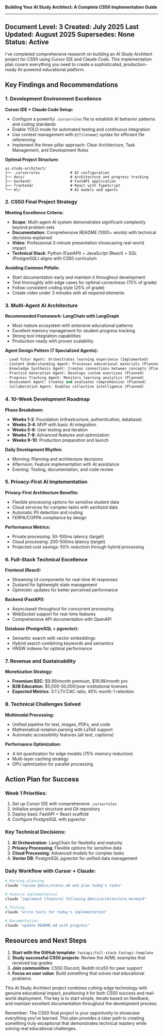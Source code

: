 **Building Your AI Study Architect: A Complete CS50 Implementation Guide**

---
Document Level: 3
Created: July 2025
Last Updated: August 2025
Supersedes: None
Status: Active
---

I've completed comprehensive research on building an AI Study Architect project for CS50 using Cursor IDE and Claude Code. This implementation plan covers everything you need to create a sophisticated, production-ready AI-powered educational platform.

## Key Findings and Recommendations

### 1. **Development Environment Excellence**

**Cursor IDE + Claude Code Setup:**
- Configure a powerful `.cursorrules` file to establish AI behavior patterns and coding standards
- Enable YOLO mode for automated testing and continuous integration
- Use context management with `@{filename}` syntax for efficient file referencing
- Implement the three-pillar approach: Clear Architecture, Task Management, and Development Rules

**Optimal Project Structure:**
```
ai-study-architect/
├── .cursorrules              # AI configuration
├── docs/                     # Architecture and progress tracking
├── backend/                  # FastAPI application
├── frontend/                 # React with TypeScript
└── ml/                       # AI models and agents
```

### 2. **CS50 Final Project Strategy**

**Meeting Excellence Criteria:**
- **Scope**: Multi-agent AI system demonstrates significant complexity beyond problem sets
- **Documentation**: Comprehensive README (1000+ words) with technical decisions explained
- **Video**: Professional 3-minute presentation showcasing real-world impact
- **Technical Stack**: Python (FastAPI) + JavaScript (React) + SQL (PostgreSQL) aligns with CS50 curriculum

**Avoiding Common Pitfalls:**
- Start documentation early and maintain it throughout development
- Test thoroughly with edge cases for optimal correctness (75% of grade)
- Follow consistent coding style (25% of grade)
- Create video under 3 minutes with all required elements

### 3. **Multi-Agent AI Architecture**

**Recommended Framework: LangChain with LangGraph**
- Most mature ecosystem with extensive educational patterns
- Excellent memory management for student progress tracking
- Strong tool integration capabilities
- Production-ready with proven scalability

**Agent Design Pattern (7 Specialized Agents):**
```python
- Lead Tutor Agent: Orchestrates learning experience (Implemented)
- Content Understanding Agent: Processes educational materials (Planned)
- Knowledge Synthesis Agent: Creates connections between concepts (Planned)
- Practice Generation Agent: Develops custom exercises (Planned)
- Progress Tracking Agent: Monitors learning analytics (Planned)
- Assessment Agent: Creates and evaluates comprehension (Planned)
- Collaboration Agent: Enables collective intelligence (Planned)
```

### 4. **10-Week Development Roadmap**

**Phase Breakdown:**
- **Weeks 1-2**: Foundation (infrastructure, authentication, database)
- **Weeks 3-4**: MVP with basic AI integration
- **Weeks 5-6**: User testing and iteration
- **Weeks 7-8**: Advanced features and optimization
- **Weeks 9-10**: Production preparation and launch

**Daily Development Rhythm:**
- Morning: Planning and architecture decisions
- Afternoon: Feature implementation with AI assistance
- Evening: Testing, documentation, and code review

### 5. **Privacy-First AI Implementation**

**Privacy-First Architecture Benefits:**
- Flexible processing options for sensitive student data
- Cloud services for complex tasks with sanitized data
- Automatic PII detection and routing
- FERPA/COPPA compliance by design

**Performance Metrics:**
- Private processing: 50-100ms latency (target)
- Cloud processing: 200-500ms latency (target)
- Projected cost savings: 50% reduction through hybrid processing

### 6. **Full-Stack Technical Excellence**

**Frontend (React):**
- Streaming UI components for real-time AI responses
- Zustand for lightweight state management
- Optimistic updates for better perceived performance

**Backend (FastAPI):**
- Async/await throughout for concurrent processing
- WebSocket support for real-time features
- Comprehensive API documentation with OpenAPI

**Database (PostgreSQL + pgvector):**
- Semantic search with vector embeddings
- Hybrid search combining keywords and semantics
- HNSW indexes for optimal performance

### 7. **Revenue and Sustainability**

**Monetization Strategy:**
- **Freemium B2C**: $9.99/month premium, $19.99/month pro
- **B2B Education**: $5,000-50,000/year institutional licenses
- **Expected Metrics**: 3:1 LTV:CAC ratio, 40% month-1 retention

### 8. **Technical Challenges Solved**

**Multimodal Processing:**
- Unified pipeline for text, images, PDFs, and code
- Mathematical notation parsing with LaTeX support
- Automatic accessibility features (alt text, captions)

**Performance Optimization:**
- 4-bit quantization for edge models (75% memory reduction)
- Multi-layer caching strategy
- GPU optimization for parallel processing

## Action Plan for Success

### Week 1 Priorities:
1. Set up Cursor IDE with comprehensive `.cursorrules`
2. Initialize project structure and Git repository
3. Deploy basic FastAPI + React scaffold
4. Configure PostgreSQL with pgvector

### Key Technical Decisions:
1. **AI Orchestration**: LangChain for flexibility and maturity
2. **Privacy Processing**: Flexible options for sensitive data
3. **Cloud Processing**: Advanced models for complex tasks
4. **Vector DB**: PostgreSQL pgvector for unified data management

### Daily Workflow with Cursor + Claude:
```bash
# Morning planning
claude "review @docs/status.md and plan today's tasks"

# Feature implementation
claude "implement [feature] following @docs/architecture.mermaid"

# Testing
claude "write tests for today's implementation"

# Documentation
claude "update README.md with progress"
```

## Resources and Next Steps

1. **Start with the GitHub template**: `fastapi/full-stack-fastapi-template`
2. **Study successful CS50 projects**: Review the AI/ML examples that received top grades
3. **Join communities**: CS50 Discord, Reddit r/cs50 for peer support
4. **Focus on user value**: Build something that solves real educational problems

This AI Study Architect project combines cutting-edge technology with genuine educational impact, positioning it for both CS50 success and real-world deployment. The key is to start simple, iterate based on feedback, and maintain excellent documentation throughout the development process.

Remember: The CS50 final project is your opportunity to showcase everything you've learned. This plan provides a clear path to creating something truly exceptional that demonstrates technical mastery while solving real educational challenges.